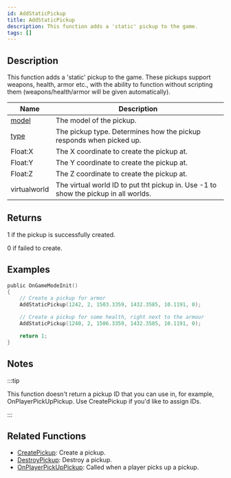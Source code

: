 ```yaml
---
id: AddStaticPickup
title: AddStaticPickup
description: This function adds a 'static' pickup to the game.
tags: []
---
```


## Description

This function adds a 'static' pickup to the game. These pickups support weapons, health, armor etc., with the ability to function without scripting them (weapons/health/armor will be given automatically).

| Name                                | Description                                                                         |
| ----------------------------------- | ----------------------------------------------------------------------------------- |
| [model](../resources/pickupids)  | The model of the pickup.                                                            |
| [type](../resources/pickuptypes) | The pickup type. Determines how the pickup responds when picked up.                 |
| Float:X                             | The X coordinate to create the pickup at.                                           |
| Float:Y                             | The Y coordinate to create the pickup at.                                           |
| Float:Z                             | The Z coordinate to create the pickup at.                                           |
| virtualworld                        | The virtual world ID to put tht pickup in. Use -1 to show the pickup in all worlds. |

## Returns

1 if the pickup is successfully created.

0 if failed to create.

## Examples

```c
public OnGameModeInit()
{
    // Create a pickup for armor
    AddStaticPickup(1242, 2, 1503.3359, 1432.3585, 10.1191, 0);

    // Create a pickup for some health, right next to the armour
    AddStaticPickup(1240, 2, 1506.3359, 1432.3585, 10.1191, 0);

    return 1;
}
```

## Notes

:::tip

This function doesn't return a pickup ID that you can use in, for example, OnPlayerPickUpPickup. Use CreatePickup if you'd like to assign IDs.

:::

## Related Functions

- [CreatePickup](CreatePickup): Create a pickup.
- [DestroyPickup](DestroyPickup): Destroy a pickup.
- [OnPlayerPickUpPickup](../callbacks/OnPlayerPickUpPickup): Called when a player picks up a pickup.
